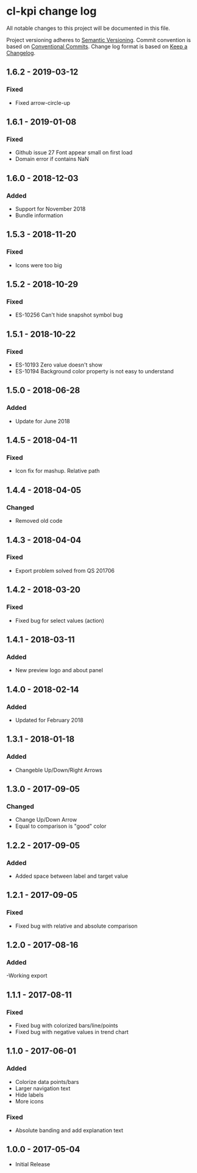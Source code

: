 # cl-kpi change log
All notable changes to this project will be documented in this file.

Project versioning adheres to [Semantic Versioning](http://semver.org/).
Commit convention is based on [Conventional Commits](http://conventionalcommits.org).
Change log format is based on [Keep a Changelog](http://keepachangelog.com/).

## 1.6.2 - 2019-03-12
### Fixed
- Fixed arrow-circle-up

## 1.6.1 - 2019-01-08
### Fixed
- Github issue 27 Font appear small on first load
- Domain error if contains NaN

## 1.6.0 - 2018-12-03
### Added
- Support for November 2018
- Bundle information

## 1.5.3 - 2018-11-20
### Fixed
- Icons were too big

## 1.5.2 - 2018-10-29
### Fixed
- ES-10256 Can't hide snapshot symbol bug

## 1.5.1 - 2018-10-22
### Fixed
- ES-10193 Zero value doesn't show 
- ES-10194 Background color property is not easy to understand

## 1.5.0 - 2018-06-28
### Added
- Update for June 2018

## 1.4.5 - 2018-04-11
### Fixed
- Icon fix for mashup. Relative path

## 1.4.4 - 2018-04-05
### Changed
- Removed old code

## 1.4.3 - 2018-04-04
### Fixed
- Export problem solved from QS 201706

## 1.4.2 - 2018-03-20
### Fixed
- Fixed bug for select values (action)

## 1.4.1 - 2018-03-11
### Added
- New preview logo and about panel

## 1.4.0 - 2018-02-14
### Added
- Updated for February 2018

## 1.3.1 - 2018-01-18
### Added
- Changeble Up/Down/Right Arrows

## 1.3.0 - 2017-09-05
### Changed
- Change Up/Down Arrow
- Equal to comparison is "good" color

## 1.2.2 - 2017-09-05
### Added
- Added space between label and target value 

## 1.2.1 - 2017-09-05
### Fixed
- Fixed bug with relative and absolute comparison

## 1.2.0 - 2017-08-16
### Added
-Working export

## 1.1.1 - 2017-08-11
### Fixed
- Fixed bug with colorized bars/line/points 
- Fixed bug with negative values in trend chart

## 1.1.0 - 2017-06-01
### Added
- Colorize data points/bars
- Larger navigation text
- Hide labels
- More icons
### Fixed
- Absolute banding and add explanation text

## 1.0.0 - 2017-05-04
* Initial Release

